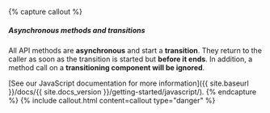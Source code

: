 {% capture callout %}
##### Asynchronous methods and transitions

All API methods are **asynchronous** and start a **transition**. They return to the caller as soon as the transition is started but **before it ends**. In addition, a method call on a **transitioning component will be ignored**.

[See our JavaScript documentation for more information]({{ site.baseurl }}/docs/{{ site.docs_version }}/getting-started/javascript/).
{% endcapture %}
{% include callout.html content=callout type="danger" %}
